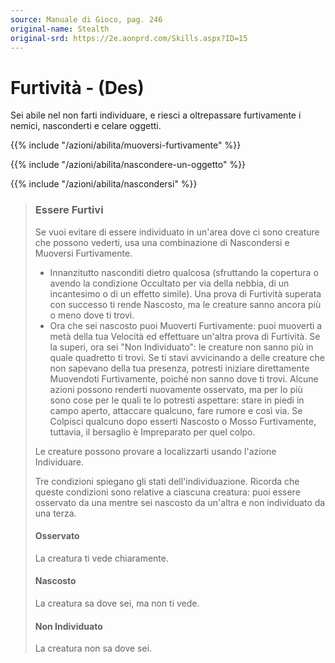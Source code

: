 ```yaml
---
source: Manuale di Gioco, pag. 246
original-name: Stealth
original-srd: https://2e.aonprd.com/Skills.aspx?ID=15
---
```


# Furtività - (Des)

Sei abile nel non farti individuare, e riesci a oltrepassare furtivamente i
nemici, nasconderti e celare oggetti.

{{% include "/azioni/abilita/muoversi-furtivamente" %}}

{{% include "/azioni/abilita/nascondere-un-oggetto" %}}

{{% include "/azioni/abilita/nascondersi" %}}

> ### Essere Furtivi
>
> Se vuoi evitare di essere individuato in un'area dove ci sono creature che
> possono vederti, usa una combinazione di Nascondersi e Muoversi Furtivamente.
>
> - Innanzitutto nasconditi dietro qualcosa (sfruttando la copertura o avendo la
>   condizione Occultato per via della nebbia, di un incantesimo o di un effetto
>   simile). Una prova di Furtività superata con successo ti rende Nascosto, ma
>   le creature sanno ancora più o meno dove ti trovi.
> - Ora che sei nascosto puoi Muoverti Furtivamente: puoi muoverti a metà della
>   tua Velocità ed effettuare un'altra prova di Furtività. Se la superi, ora
>   sei "Non Individuato": le creature non sanno più in quale quadretto ti
>   trovi. Se ti stavi avvicinando a delle creature che non sapevano della tua
>   presenza, potresti iniziare direttamente Muovendoti Furtivamente, poiché non
>   sanno dove ti trovi. Alcune azioni possono renderti nuovamente osservato, ma
>   per lo più sono cose per le quali te lo potresti aspettare: stare in piedi
>   in campo aperto, attaccare qualcuno, fare rumore e così via. Se Colpisci
>   qualcuno dopo esserti Nascosto o Mosso Furtivamente, tuttavia, il bersaglio
>   è Impreparato per quel colpo.
>
> Le creature possono provare a localizzarti usando l'azione Individuare.
>
> Tre condizioni spiegano gli stati dell'individuazione. Ricorda che queste
> condizioni sono relative a ciascuna creatura: puoi essere osservato da una
> mentre sei nascosto da un'altra e non individuato da una terza.
>
> #### Osservato
>
> La creatura ti vede chiaramente.
>
> #### Nascosto
>
> La creatura sa dove sei, ma non ti vede.
>
> #### Non Individuato
>
> La creatura non sa dove sei.
